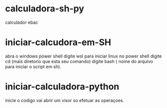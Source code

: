 
# calculadora-sh-py
calculador ebac



# iniciar-calcudora-em-SH
abra o windows power shell
digite wsl para iniciar linux no power shell
digite cd (mais diretorio que esta seu comando)
digite bash ( nome do arquivo para iniciar o script em sh).
# iniciar-calculadora-python
inicie o codigo  vai abrir um visor so efetuar as operaçoes.